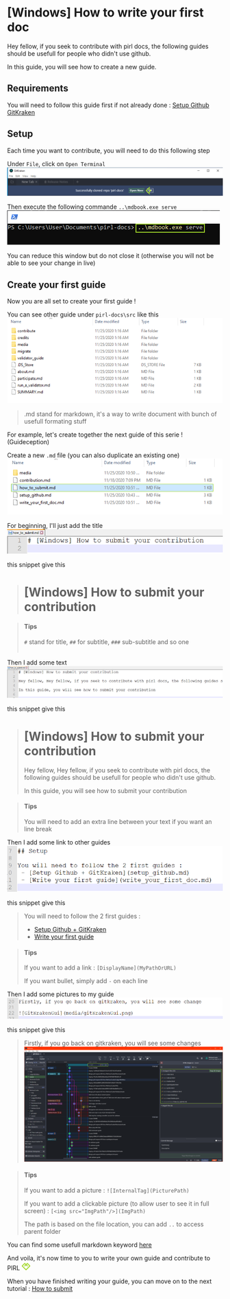 # [Windows] How to write your first doc

Hey fellow, if you seek to contribute with pirl docs, the following guides should be usefull for people who didn't use github.

In this guide, you will see how to create a new guide.


## Requirements

You will need to follow this guide first if not already done : [Setup Github  GitKraken](setup_github.md)


## Setup

Each time you want to contribute, you will need to do this following step

Under `File`, click on `Open Terminal`
![OpenTerminal](media/openRepo.png)

Then execute the following commande `..\mdbook.exe serve`
![CommandLine](media/commandLine.png)

You can reduce this window but do not close it (otherwise you will not be able to see your change in live)

## Create your first guide

Now you are all set to create your first guide ! 

You can see other guide under `pirl-docs\src` like this
![Folder](media/folder.png)

> .md stand for markdown, it's a way to write document with bunch of usefull formating stuff

For example, let's create together the next guide of this serie ! (Guideception)

Create a new `.md` file (you can also duplicate an existing one)
![NewDoc](media/newDoc.png)

For beginning, I'll just add the title
![NewDoc1](media/newDoc2.PNG)

this snippet give this 
> # [Windows] How to submit your contribution

> #### Tips
> `#` stand for title, `##` for subtitle, `###` sub-subtitle and so one
><br></br>

Then I add some text
![NewDoc1](media/newDoc3.PNG)

this snippet give this 
> # [Windows] How to submit your contribution
>
> Hey fellow, Hey fellow, if you seek to contribute with pirl docs, the following guides should be usefull for people who didn't use github.
>
> In this guide, you will see how to submit your contribution

> #### Tips
> You will need to add an extra line between your text if you want an line break

Then I add some link to other guides
![NewDoc1](media/newDoc4.PNG)

this snippet give this 
> You will need to follow the 2 first guides : 
> - [Setup Github + GitKraken](setup_github.md)
> - [Write your first guide](write_your_first_doc.md)

> #### Tips
> If you want to add a link : `[DisplayName](MyPathOrURL)`
> 
> If you want bullet, simply add ` - ` on each line 

Then I add some pictures to my guide
![NewDoc1](media/newDoc5.PNG)

this snippet give this 
> Firstly, if you go back on gitkraken, you will see some changes
> ![GitKrakenGui](media/gitKrakenGui.png)

> #### Tips
> If you want to add a picture : `![InternalTag](PicturePath)`
>
> If you want to add a clickable picture (to allow user to see it in full screen) : `[<img src="ImgPath"/>](ImgPath)`
>
> The path is based on the file location, you can add `..` to access parent folder

You can find some usefull markdown keyword [here](markdown_keyword.md)

And voila, it's now time to you to write your own guide and contribute to PIRL <img src="../media/PirlHeart.png" width="20"/>

When you have finished writing your guide, you can move on to the next tutorial : [How to submit](how_to_submit.md)